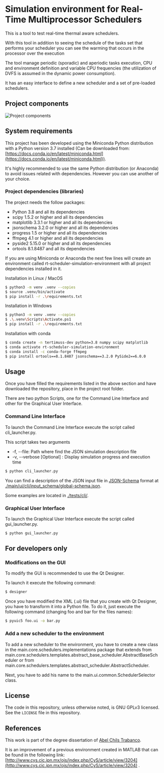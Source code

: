 # Simulation environment for Real-Time Multiprocessor Schedulers

This is a tool to test real-time thermal aware schedulers.

With this tool in addition to seeing the schedule of the tasks set that performs your scheduler you can see the warming
that occurs in the processor over the execution

The tool manage periodic (sporadic) and aperiodic tasks execution, CPU and environment definition and variable CPU
frequencies (the utilization of DVFS is assumed in the dynamic power consumption).

It has an easy interface to define a new scheduler and a set of pre-loaded schedulers.

## Project components

![Project components](./doc/diagrams/basic_components/SimulatorComponents.png)

## System requirements

This project has been developed using the Miniconda Python distribution with a Python version 3.7 installed (Can be
downloaded from: [https://docs.conda.io/en/latest/miniconda.html](https://docs.conda.io/en/latest/miniconda.html)).

It's highly recommended to use the same Python distribution (or Anaconda) to avoid issues related with dependencies.
However you can use another of your choice.

### Project dependencies (libraries)

The project needs the follow packages:

- Python 3.8 and all its dependencies
- scipy 1.5.2 or higher and all its dependencies
- matplotlib 3.3.1 or higher and all its dependencies
- jsonschema 3.2.0 or higher and all its dependencies
- progress 1.5 or higher and all its dependencies
- ffmpeg 4.1 or higher and all its dependencies
- pyside2 5.15.0 or higher and all its dependencies
- ortools 8.1.8487 and all its dependencies

If you are using Miniconda or Anaconda the next few lines will create an environment called
rt-scheduler-simulation-environment with all project dependencies installed in it.

Installation in Linux / MacOS

```bash
$ python3 -m venv .venv --copies
$ source .venv/bin/activate
$ pip install -r .\requirements.txt
```

Installation in Windows

```bash
$ python3 -m venv .venv --copies
$ .\.venv\Scripts\Activate.ps1
$ pip install -r .\requirements.txt
```

Installation with conda
```bash
$ conda create -n tertimuss-dev python=3.8 numpy scipy matplotlib
$ conda activate rt-scheduler-simulation-environment
$ conda install -c conda-forge ffmpeg
$ pip install ortools==8.1.8487 jsonschema==3.2.0 PySide2==6.0.0
```

## Usage

Once you have filled the requirements listed in the above section and have downloaded the repository, place in the
project root folder.

There are two python Scripts, one for the Command Line Interface and other for the Graphical User Interface.

### Command Line Interface

To launch the Command Line Interface execute the script called cli_launcher.py.

This script takes two arguments

- -f, --file: Path where find the JSON simulation description file
- -v, --verbose \[Optional\] : Display simulation progress and execution time

```bash
$ python cli_launcher.py
```

You can find a description of the JSON input file in [JSON-Schema](https://json-schema.org/) format
at [./main/ui/cli/input_schema/global-schema.json](tertimuss_cli/input_schema/global-schema.json).

Some examples are located in [./tests/cli/](tests/old/cli).

### Graphical User Interface

To launch the Graphical User Interface execute the script called gui_launcher.py.

```bash
$ python gui_launcher.py
```

## For developers only

### Modifications on the GUI

To modify the GUI is recommended to use the Qt Designer.

To launch it execute the following command:

```bash
$ designer
```

Once you have modified the XML (.ui) file that you create with Qt Designer, you have to transform it into a Python file.
To do it, just execute the following command (changing foo and bar for the files names):

```bash
$ pyuic5 foo.ui -o bar.py
```

### Add a new scheduler to the environment

To add a new scheduler to the environment, you have to create a new class in the main.core.schedulers.implementations
package that extends from main.core.schedulers.templates.abstract_base_scheduler.AbstractBaseScheduler or from
main.core.schedulers.templates.abstract_scheduler.AbstractScheduler.

Next, you have to add his name to the main.ui.common.SchedulerSelector class.

## License

The code in this repository, unless otherwise noted, is GNU GPLv3 licensed. See the `LICENSE` file in this repository.

## References

This work is part of the degree dissertation of [Abel Chils Trabanco](https://github.com/AbelChT/).

It is an improvement of a previous environment created in MATLAB that can be found in the following link:
[http://www.cys.cic.ipn.mx/ojs/index.php/CyS/article/view/3204](http://www.cys.cic.ipn.mx/ojs/index.php/CyS/article/view/3204)
.
